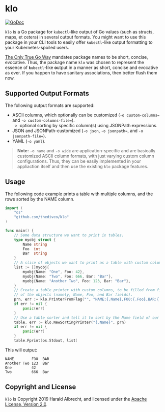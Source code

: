 # klo

[![GoDoc](https://godoc.org/github.com/TheDiveO/klo?status.svg)](http://godoc.org/github.com/TheDiveO/klo)

`klo` is a Go package for `kubectl`-like output of Go values (such as structs,
maps, et cetera) in several output formats. You might want to use this package
in your CLI tools to easily offer `kubectl`-like output formatting to your
Kubernetes-spoiled users.

[The Only True Go Way](https://golang.org/doc/effective_go.html#package-names)
mandates package names to be short, concise, evocative. Thus, the package name
`klo` was chosen to represent the essence of **`k`**`ubectl`-**l**ike
**o**utput in a manner as short, concise and evocative as ever. If you happen
to have sanitary associations, then better flush them now.

## Supported Output Formats

The following output formats are supported:

- ASCII columns, which optionally can be customized (`-o custom-columns=` and
  `-o custom-columns-file=`).
  - optional sorting by specific column(s) using JSONPath expressions.
- JSON and JSONPath-customized (`-o json`, `-o jsonpath=`, and `-o
  jsonpath-file=`).
- YAML (`-o yaml`).

> **Note:** `-o name` and `-o wide` are application-specific and are basically
> customized ASCII column formats, with just varying custom column
> configurations. Thus, they can be easily implemented in your appliaction
> itself and then use the existing `klo` package features.

## Usage

The following code example prints a table with multiple columns, and the rows
sorted by the NAME column.

```go
import (
    "os"
    "github.com/thediveo/klo"
)

func main() {
    // Some data structure we want to print in tables.
    type myobj struct {
        Name string
        Foo  int
        Bar  string
    }
    // A slice of objects we want to print as a table with custom columns.
    list := []myobj{
        myobj{Name: "One", Foo: 42},
        myobj{Name: "Two", Foo: 666, Bar: "Bar"},
        myobj{Name: "Another Two", Foo: 123, Bar: "Bar"},
    }
    // Create a table printer with custom columns, to be filled from fields
    // of the objects (namely, Name, Foo, and Bar fields).
    prn, err := klo.PrinterFromFlag("", "NAME:{.Name},FOO:{.Foo},BAR:{.Bar}", "")
    if err != nil {
        panic(err)
    }
    // Use a table sorter and tell it to sort by the Name field of our column objects.
    table, err := klo.NewSortingPrinter("{.Name}", prn)
    if err != nil {
        panic(err)
    }
    table.Fprint(os.Stdout, list)
```

This will output:

```text
NAME        FOO  BAR
Another Two 123  Bar
One         42
Two         666  Bar
```

## Copyright and License

`klo` is Copyright 2019 Harald Albrecht, and licensed under the [Apache
License, Version
2.0](https://github.com/TheDiveO/go-mntinfo/blob/master/LICENSE).
